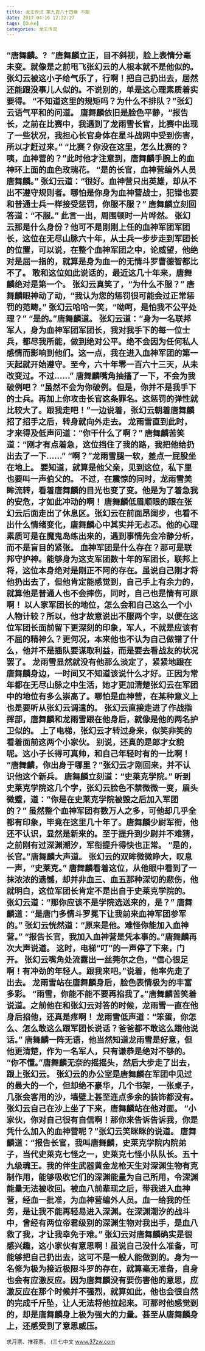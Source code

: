 ```yaml
---
title: 龙王传说 第九百八十四章 不服
date: 2017-04-16 12:32:27
tags: [Duke]
categories: 龙王传说
---
```


“唐舞麟。?  ”唐舞麟立正，目不斜视，脸上表情分毫未变。就像是之前甩飞张幻云的人根本就不是他似的。
张幻云被这小子给气乐了，行啊！把自己扔出去，居然还能跟没事儿人似的。不说别的，单是这心理素质着实要得。
“不知道这里的规矩吗？为什么不排队？”张幻云语气平和的问道。
唐舞麟依旧是脸色平静，“报告长，之前在比赛中，我遇到了龙雨雪长官，比赛中出现了一些状况，我担心长官身体在星斗战网中受到伤害，所以才赶过来。”
“比赛？你没在这里，怎么比赛的？咦，血神营的？”此时他才注意到，唐舞麟手腕上的血神环上面的血色玫瑰花。
“是的长官，血神营编外人员唐舞麟。”
张幻云道：“很好。血神营只出英雄，却从不出不遵守规则者。哪怕是你身为血神营战士，犯错也要和普通士兵一样接受惩罚，你服不服？”
唐舞麟立刻回答道：“不服。”
此言一出，周围顿时一片哗然。
张幻云那是什么身份？他可不是刚刚上任的血神军团军团长，这位在无尽山脉六十年，从士兵一步步走到军团长的位置，可以说，在整个血神军团之中，论威望，他绝对是屈一指的，就算是身为血一的无情斗罗曹德智都比不了。
敢和这位如此说话的，最近这几十年来，唐舞麟绝对是第一个。
张幻云真笑了，“为什么不服？”
唐舞麟眼神动了动，“我认为您的惩罚很可能会过正常惩罚的范畴。”
张幻云哈哈一笑，“呦呵，是怕我不公平处理？”
“是的。”唐舞麟道。
张幻云道：“身为一名联邦军人，身为血神军团军团长，我对我手下的每一位士兵，都尽我所能，做到绝对公平。绝不会因为任何私人感情而影响到他们。这一点，我在进入血神军团的第一天起就开始遵守。至今，六十年零一百六十三天，从未改变过。不过……”
唐舞麟嘴角抽搐了一下，不会为我破例吧？
“虽然不会为你破例。但是，你并不是我手下的士兵。再加上你攻击长官这条罪名。这惩罚的弹性就比较大了。跟我走吧！”一边说着，张幻云朝着唐舞麟招了招手之后，转身就向外走去。
龙雨雪直到此时，才来得及低声问道：“你干什么了啊？”
唐舞麟苦笑道：“刚才有点着急，这位挡住了我的路，我把他给扔出去了一下……”
“啊？”龙雨雪腿一软，差点一屁股坐在地上。
要知道，就算是他父亲，见到这位，私下里也要叫一声伯父的。
不过，在震惊的同时，龙雨雪美眸流转，看着唐舞麟的目光也变了变。他是为了着急我的安危，才如此冲动的啊！
唐舞麟低眉顺眼的跟在张幻云后面走出了休息区。张幻云在前面昂阔步，也看不出什么情绪变化，唐舞麟心中其实并无忐忑。他的心理素质可是在魔鬼岛练出来的，遇到事情先会冷静分析，而不是盲目的紧张。
血神军团是什么存在？那可是联邦守护神。能够身为这支军团数十年的军团长，联邦上将，这位本身绝对是刚正不阿的存在。虽说自己刚才将他扔出去了，但他肯定能感觉到，自己手上有余力的，就算他是普通人也不会摔伤，同时，自己也是情有可原啊！
以人家军团长的地位，怎么会和自己这么一个小人物计较？所以，他才故意说出不服两个字，以便在这位军团长面前留下更深刻的印象，军人，不就是应该有不屈的精神么？更何况，本来他也不认为自己做错了什么，他并不是插队要谋取利益，而是要去看战友的状况罢了。
龙雨雪显然就没有他那么淡定了，紧紧地跟在唐舞麟身边，一时间又不知道该说什么才好。正因为常年都在无尽山脉之中生活，她才更加清楚张幻云在军团中的地位有多么崇高了。哪怕是血神营，在某种意义上也是要听从张幻云调遣的。
张幻云直接走进了作战指挥部，唐舞麟和龙雨雪跟在他身后，就像是他的两名护卫似的。
上了电梯，张幻云才转过身来，似笑非笑的看着面前这两个小家伙。
别说，还真的是郎才女貌呢。这小子长得可真帅，和自己年轻时有的一比啊！
“唐舞麟，你出身于哪里？”张幻云才刚回来，并不认识他这个新兵。
唐舞麟立刻道：“史莱克学院。”
听到史莱克学院这几个字，张幻云脸色不禁微微一变，眉头微蹙，道：“你是在史莱克学院被毁之后加入军团的？”
虽然整个血神军团有数万人之多，可他却几乎全都有印象，毕竟在这里几十年了。唐舞麟少尉军衔，他还不认识，显然是新来的。至于提升到少尉并不难猜，之前刚有过深渊潮汐，军衔提升得快也正常。
“是的，长官。”唐舞麟大声道。
张幻云的双眸微微睁大，叹息一声，“史莱克。”
唐舞麟看着这位，从他眼中看到了一抹浓浓的遗憾，却并非血三、血五那种深切的悲伤，他就明白，这位军团长肯定不是出自于史莱克学院的。
张幻云道：“那你应该不是学院选送来的，是？”
唐舞麟道：“是唐门多情斗罗冕下让我前来血神军团参军的。”
张幻云恍然道：“原来是他。难怪你能加入血神营。”
“报告长官，我加入血神营是凭本事的。”唐舞麟再次大声说道。
这时，电梯“叮”的一声停了下来，门开。
张幻云嘴角处流露出一丝莞尔之色，“信心很足啊！有冲劲的年轻人。跟我来吧。”说着，他率先走了出去。
龙雨雪站在唐舞麟身后，脸色表情极为的丰富多彩。
“雨雪，你能不能不要再掐我了。”唐舞麟苦笑着说道。之前他在和张幻云对答的时候，龙雨雪一直在他身后掐他，还真是疼啊！
龙雨雪低声道：“笨蛋，你怎么、怎么敢这么跟军团长说话？爸爸都不敢这么跟他说话。”
唐舞麟一阵无语，他当然知道龙雨雪是好意，但他更清楚，作为一名军人，只有谦恭是绝对不够的。
“你不懂。”唐舞麟无奈的摇摇头，然后大步走了出去，跟上张幻云。
张幻云的办公室是唐舞麟在军团中见过的最大的一个，但却绝不豪华，几个书架，一张桌子，几张会客用的沙，墙壁上甚至连点多余的装饰都没有。
张幻云自己在沙上坐了下来，唐舞麟站在他对面。
“小家伙，你对自己很有自信啊！那你来告诉告诉我，你是凭什么加入的血神营呢？”张幻云笑眯眯的说道。
唐舞麟道：“报告长官，我叫唐舞麟，史莱克学院内院弟子，当代史莱克七怪之一，史莱克七怪小队队长。五十九级魂王。我的伴生武器黄金龙枪天生对深渊生物有克制作用，能够吸收它们的深渊能量为自己所用，令深渊能量无法被收回。被血八前辈现之后，带我进入血神营，经血一批准，为血神营编外人员。血一给我的任务，是让我不能再轻易进入深渊。在深渊潮汐的战斗中，曾经有两位帝君级别的深渊生物对我出手，是血八救了我，才让我幸免于难。”
张幻云对唐舞麟确实是很感兴趣，这小家伙有意思啊！虽说自己没什么准备，可能够把自己扔出去，这可不是一般人能做到的。身为一名修为极为接近极限斗罗的存在，就算毫无准备，自身也会有应激反应。因为唐舞麟没有要伤害他的意思，应激反应在那个时候并不强烈，就算如此，他也会很自然的完成千斤坠，让人无法将他拉起来。可那时他感觉到的，却是唐舞麟身上极为强大的力量。甚至从唐舞麟身上，还感受到了意思威压。
-----------------------------
求月票、推荐票。
(三七中文 www.37zw.com